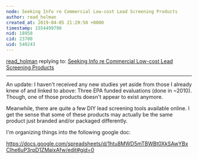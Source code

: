 ```yaml
---
node: Seeking Info re Commercial Low-cost Lead Screening Products
author: read_holman
created_at: 2019-04-05 21:29:50 +0000
timestamp: 1554499790
nid: 18958
cid: 23700
uid: 540243
---
```




[read_holman](../profile/read_holman) replying to: [Seeking Info re Commercial Low-cost Lead Screening Products](../notes/read_holman/04-04-2019/seeking-info-re-commercial-low-cost-lead-screening-products)

----
An update: I haven't received any new studies yet aside from those I already knew of and linked to above: Three EPA funded evaluations (done in ~2010). Though, one of those products doesn't appear to exist anymore. 

Meanwhile, there are quite a few DIY lead screening tools available online. I get the sense that some of these products may actually be the same product just branded and/or packaged differently. 

I'm organizing things into the following google doc: 

https://docs.google.com/spreadsheets/d/1htu8MWD5mTBWBt0XkSAwYBxCIhe6uP3rpD1ZMaixAfw/edit#gid=0